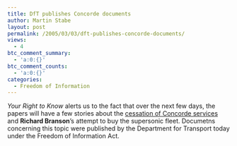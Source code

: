 ```yaml
---
title: DfT publishes Concorde documents
author: Martin Stabe
layout: post
permalink: /2005/03/03/dft-publishes-concorde-documents/
views:
  - 4
btc_comment_summary:
  - 'a:0:{}'
btc_comment_counts:
  - 'a:0:{}'
categories:
  - Freedom of Information
---
```

*Your Right to Know* alerts us to the fact that over the next few days, the papers will have a few stories about the [cessation of Concorde services][1] and **Richard Branson**&rsquo;s attempt to buy the supersonic fleet. Documetns concerning this topic were published by the Department for Transport today under the Freedom of Information Act.

 [1]: http://www.yrtk.org/2005/records-concerning-british-airways-decision-to-stop-flying-concorde/